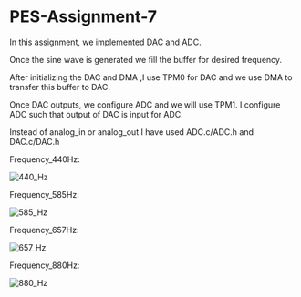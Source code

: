 # PES-Assignment-7

In this assignment, we implemented DAC and ADC.

Once the sine wave is generated we fill the buffer for desired frequency.

After initializing the DAC and DMA ,I use TPM0 for DAC and we use DMA to transfer this buffer to DAC.

Once DAC outputs, we configure ADC and we will use TPM1. I configure ADC such that output of DAC is input for ADC.

Instead of analog_in or analog_out I have used ADC.c/ADC.h and DAC.c/DAC.h



Frequency_440Hz:

![440_Hz](https://user-images.githubusercontent.com/91862302/203698152-f62954ea-ada3-4358-a60f-d826114c6199.png)

Frequency_585Hz:

![585_Hz](https://user-images.githubusercontent.com/91862302/203698184-476909be-5398-4cb7-9449-f610c5d6bf68.png)

Frequency_657Hz:

![657_Hz](https://user-images.githubusercontent.com/91862302/203698233-a1c97c79-2b7e-45d3-ba7e-8c8951e9a2f2.png)

Frequency_880Hz:

![880_Hz](https://user-images.githubusercontent.com/91862302/203698281-229a5c5f-380e-47e9-b463-9493430cab4b.png)

